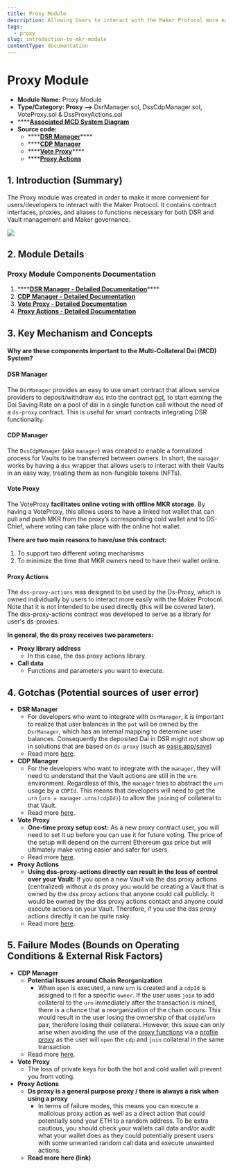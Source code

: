 ```yaml
---
title: Proxy Module
description: Allowing Users to interact with the Maker Protocol more easily
tags:
  - proxy
slug: introduction-to-mkr-module
contentType: documentation
---
```


# Proxy Module

* **Module Name:** Proxy Module
* **Type/Category: Proxy —&gt;** DsrManager.sol, DssCdpManager.sol, VoteProxy.sol & DssProxyActions.sol
* \*\*\*\*[**Associated MCD System Diagram**](https://github.com/makerdao/dss/wiki)
* **Source code:**
  * \*\*\*\*[**DSR Manager**](https://github.com/makerdao/dsr-manager/blob/master/src/DsrManager.sol)\*\*\*\*
  * \*\*\*\*[**CDP Manager**](https://github.com/makerdao/dss-cdp-manager/blob/master/src/DssCdpManager.sol)
  * \*\*\*\*[**Vote Proxy**](https://github.com/makerdao/vote-proxy/blob/master/src/VoteProxy.sol)\*\*\*\*
  * \*\*\*\*[**Proxy Actions**](https://github.com/makerdao/dss-proxy-actions/blob/master/src/DssProxyActions.sol)

## 1. Introduction \(Summary\)

The Proxy module was created in order to make it more convenient for users/developers to interact with the Maker Protocol. It contains contract interfaces, proxies, and aliases to functions necessary for both DSR and Vault management and Maker governance.

![](../../.gitbook/assets/proxymodulenew.png)

## 2. Module Details

### Proxy Module Components Documentation

1. \*\*\*\*[**DSR Manager - Detailed Documentation**](https://docs.makerdao.com/smart-contract-modules/proxy-module/dsr-manager-detailed-documentation)\*\*\*\*
2. [**CDP Manager - Detailed Documentation**](https://docs.makerdao.com/smart-contract-modules/proxy-module/cdp-manager-detailed-documentation)
3. [**Vote Proxy - Detailed Documentation**](https://docs.makerdao.com/smart-contract-modules/proxy-module/vote-proxy-detailed-documentation)
4. [**Proxy Actions - Detailed Documentation**](https://docs.makerdao.com/smart-contract-modules/proxy-module/proxy-actions-detailed-documentation)

## 3. Key Mechanism and Concepts

#### Why are these components important to the Multi-Collateral Dai \(MCD\) System?

#### **DSR Manager**

The `DsrManager` provides an easy to use smart contract that allows service providers to deposit/withdraw `dai` into the contract [pot](https://docs.makerdao.com/smart-contract-modules/rates-module/pot-detailed-documentation), to start earning the Dai Saving Rate on a pool of dai in a single function call without the need of a `ds-proxy` contract. This is useful for smart contracts integrating DSR functionality. 

#### **CDP Manager**

The `DssCdpManager` \(aka `manager`\) was created to enable a formalized process for Vaults to be transferred between owners. In short, the `manager` works by having a `dss` wrapper that allows users to interact with their Vaults in an easy way, treating them as non-fungible tokens \(NFTs\).

#### **Vote Proxy**

The VoteProxy **facilitates online voting with offline MKR storage**. By having a VoteProxy, this allows users to have a linked hot wallet that can pull and push MKR from the proxy’s corresponding cold wallet and to DS-Chief, where voting can take place with the online hot wallet.

**There are two main reasons to have/use this contract:**

1. To support two different voting mechanisms
2. To minimize the time that MKR owners need to have their wallet online.

#### **Proxy Actions**

The `dss-proxy-actions` was designed to be used by the Ds-Proxy, which is owned individually by users to interact more easily with the Maker Protocol. Note that it is not intended to be used directly \(this will be covered later\). The dss-proxy-actions contract was developed to serve as a library for user's ds-proxies.

**In general, the ds proxy receives two parameters:**

* **Proxy library address**
  * In this case, the dss proxy actions library.
* **Call data**
  * Functions and parameters you want to execute.

## 4. Gotchas \(Potential sources of user error\)

* **DSR Manager**
  * For developers who want to integrate with `DsrManager`, it is important to realize that user balances in the `pot` will be owned by the `DsrManager`, which has an internal mapping to determine user balances. Consequently the deposited Dai in DSR might not show up in solutions that are based on `ds-proxy` \(such as [oasis.app/save](https://oasis.app/save)\)
  * Read more [here](https://docs.makerdao.com/smart-contract-modules/proxy-module/dsr-manager-detailed-documentation).
* **CDP Manager**
  * For the developers who want to integrate with the `manager`, they will need to understand that the Vault actions are still in the `urn` environment. Regardless of this, the `manager` tries to abstract the `urn` usage by a `CDPId`. This means that developers will need to get the `urn` \(`urn = manager.urns(cdpId)`\) to allow the `join`ing of collateral to that Vault.
  * Read more [here](https://docs.makerdao.com/smart-contract-modules/proxy-module/cdp-manager-detailed-documentation).
* **Vote Proxy**
  * **One-time proxy setup cost:** As a new proxy contract user, you will need to set it up before you can use it for future voting. The price of the setup will depend on the current Ethereum gas price but will ultimately make voting easier and safer for users.
  * Read more [here](https://docs.makerdao.com/smart-contract-modules/proxy-module/vote-proxy-detailed-documentation).
* **Proxy Actions**
  * **Using dss-proxy-actions directly can result in the loss of control over your Vault:** If you open a new Vault via the dss proxy actions \(centralized\) without a ds proxy you would be creating a Vault that is owned by the dss proxy actions that anyone could call publicly. It would be owned by the dss proxy actions contact and anyone could execute actions on your Vault. Therefore, if you use the dss proxy actions directly it can be quite risky.
  * Read more [here](https://docs.makerdao.com/smart-contract-modules/proxy-module/proxy-actions-detailed-documentation).

## 5. Failure Modes \(Bounds on Operating Conditions & External Risk Factors\)

* **CDP Manager**
  * **Potential Issues around Chain Reorganization**
    * When `open` is executed, a new `urn` is created and a `cdpId` is assigned to it for a specific `owner`. If the user uses `join` to add collateral to the `urn` immediately after the transaction is mined, there is a chance that a reorganization of the chain occurs. This would result in the user losing the ownership of that `cdpId`/`urn` pair, therefore losing their collateral. However, this issue can only arise when avoiding the use of the [proxy functions](https://github.com/makerdao/dss-proxy-actions) via a [profile proxy](https://github.com/dapphub/ds-proxy) as the user will `open` the `cdp` and `join` collateral in the same transaction.
  * Read more [here](https://docs.makerdao.com/smart-contract-modules/proxy-module/cdp-manager-detailed-documentation#5-failure-modes-bounds-on-operating-conditions-and-external-risk-factors).
* **Vote Proxy**
  * The loss of private keys for both the hot and cold wallet will prevent you from voting.
* **Proxy Actions**
  * **Ds proxy is a general purpose proxy / there is always a risk when using a proxy**
    * In terms of failure modes, this means you can execute a malicious proxy action as well as a direct action that could potentially send your ETH to a random address. To be extra cautious, you should check your wallets call data and/or audit what your wallet does as they could potentially present users with some unwanted random call data and execute unwanted actions.
  * **Read more here \(link\)**

